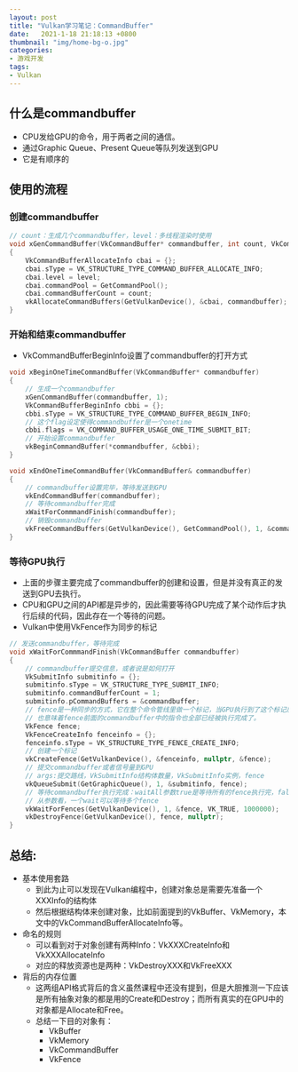 ```yaml
---
layout: post
title: "Vulkan学习笔记：CommandBuffer"
date:   2021-1-18 21:18:13 +0800
thumbnail: "img/home-bg-o.jpg"
categories:
- 游戏开发
tags:
- Vulkan
---
```


## 什么是commandbuffer

- CPU发给GPU的命令，用于两者之间的通信。
- 通过Graphic Queue、Present Queue等队列发送到GPU
- 它是有顺序的

## 使用的流程

### 创建commandbuffer

<!--more-->

```cpp
// count：生成几个commandbuffer，level：多线程渲染时使用
void xGenCommandBuffer(VkCommandBuffer* commandbuffer, int count, VkCommandBufferLevel level /* = VK_COMMAND_BUFFER_LEVEL_PRIMARY*/)
{
	VkCommandBufferAllocateInfo cbai = {};
	cbai.sType = VK_STRUCTURE_TYPE_COMMAND_BUFFER_ALLOCATE_INFO;
	cbai.level = level;
	cbai.commandPool = GetCommandPool();
	cbai.commandBufferCount = count;
	vkAllocateCommandBuffers(GetVulkanDevice(), &cbai, commandbuffer);
}
```

### 开始和结束commandbuffer

- VkCommandBufferBeginInfo设置了commandbuffer的打开方式

```cpp
void xBeginOneTimeCommandBuffer(VkCommandBuffer* commandbuffer)
{
	// 生成一个commandbuffer
	xGenCommandBuffer(commandbuffer, 1);
	VkCommandBufferBeginInfo cbbi = {};
	cbbi.sType = VK_STRUCTURE_TYPE_COMMAND_BUFFER_BEGIN_INFO;
	// 这个flag设定使得commandbuffer是一个onetime
	cbbi.flags = VK_COMMAND_BUFFER_USAGE_ONE_TIME_SUBMIT_BIT;
	// 开始设置commandbuffer
	vkBeginCommandBuffer(*commandbuffer, &cbbi);
}

void xEndOneTimeCommandBuffer(VkCommandBuffer& commandbuffer)
{
	// commandbuffer设置完毕，等待发送到GPU
	vkEndCommandBuffer(commandbuffer);
	// 等待commandbuffer完成
	xWaitForCommmandFinish(commandbuffer);
	// 销毁commandbuffer
	vkFreeCommandBuffers(GetVulkanDevice(), GetCommandPool(), 1, &commandbuffer);
}
```

### 等待GPU执行

- 上面的步骤主要完成了commandbuffer的创建和设置，但是并没有真正的发送到GPU去执行。
- CPU和GPU之间的API都是异步的，因此需要等待GPU完成了某个动作后才执行后续的代码，因此存在一个等待的问题。
- Vulkan中使用VkFence作为同步的标记

```cpp
// 发送commandbuffer，等待完成
void xWaitForCommmandFinish(VkCommandBuffer commandbuffer)
{
	// commandbuffer提交信息，或者说是如何打开
	VkSubmitInfo submitinfo = {};
	submitinfo.sType = VK_STRUCTURE_TYPE_SUBMIT_INFO;
	submitinfo.commandBufferCount = 1;
	submitinfo.pCommandBuffers = &commandbuffer;
	// fence是一种同步的方式，它在整个命令管线里做一个标记，当GPU执行到了这个标记后，fence变成已被执行了的状态，
	// 也意味着fence前面的commandbuffer中的指令也全部已经被执行完成了。
	VkFence fence;
	VkFenceCreateInfo fenceinfo = {};
	fenceinfo.sType = VK_STRUCTURE_TYPE_FENCE_CREATE_INFO;
	// 创建一个标记
	vkCreateFence(GetVulkanDevice(), &fenceinfo, nullptr, &fence);
	// 提交commandbuffer或者信号量到GPU
	// args:提交路线，VkSubmitInfo结构体数量，VkSubmitInfo实例，fence
	vkQueueSubmit(GetGraphicQueue(), 1, &submitinfo, fence);
	// 等待commandbuffer执行完成：waitAll参数true是等待所有的fence执行完，false是等待的fence任一一个完成就执行后面的代码
	// 从参数看，一个wait可以等待多个fence
	vkWaitForFences(GetVulkanDevice(), 1, &fence, VK_TRUE, 1000000);
	vkDestroyFence(GetVulkanDevice(), fence, nullptr);
}
```

## 总结:

- 基本使用套路
  - 到此为止可以发现在Vulkan编程中，创建对象总是需要先准备一个XXXInfo的结构体
  - 然后根据结构体来创建对象，比如前面提到的VkBuffer、VkMemory，本文中的VkCommandBufferAllocateInfo等。
- 命名的规则
  - 可以看到对于对象创建有两种Info：VkXXXCreateInfo和VkXXXAllocateInfo
  - 对应的释放资源也是两种：VkDestroyXXX和VkFreeXXX
- 背后的内存位置
  - 这两组API格式背后的含义虽然课程中还没有提到，但是大胆推测一下应该是所有抽象对象的都是用的Create和Destroy；而所有真实的在GPU中的对象都是Allocate和Free。
  - 总结一下目的对象有：
    - VkBuffer
    - VkMemory
    - VkCommandBuffer
    - VkFence